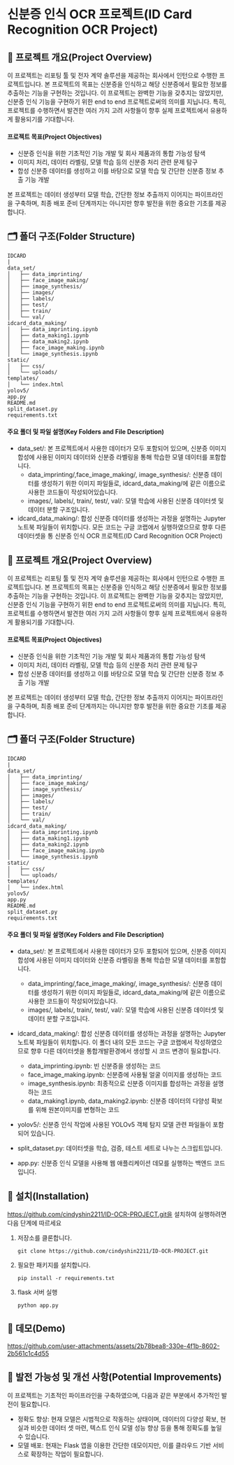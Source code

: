 # 신분증 인식 OCR 프로젝트(ID Card Recognition OCR Project)

## 📝 프로젝트 개요(Project Overview)
이 프로젝트는 리포팅 툴 및 전자 계약 솔루션을 제공하는 회사에서 인턴으로 수행한 프로젝트입니다. 본 프로젝트의 목표는 신분증을 인식하고 해당 신분증에서 필요한 정보를 추출하는 기능을 구현하는 것입니다. 이 프로젝트는 완벽한 기능을 갖추지는 않았지만, 신분증 인식 기능을 구현하기 위한 end to end 프로젝트로써의 의미를 지닙니다. 특히, 프로젝트를 수행하면서 발견한 여러 가지 고려 사항들이 향후 실제 프로젝트에서 유용하게 활용되기를 기대합니다.

#### 프로젝트 목표(Project Objectives)
- 신분증 인식을 위한 기초적인 기능 개발 및 회사 제품과의 통합 가능성 탐색
- 이미지 처리, 데이터 라벨링, 모델 학습 등의 신분증 처리 관련 문제 탐구
- 합성 신분증 데이터를 생성하고 이를 바탕으로 모델 학습 및 간단한 신분증 정보 추출 기능 개발
  
본 프로젝트는 데이터 생성부터 모델 학습, 간단한 정보 추출까지 이어지는 파이프라인을 구축하며, 최종 배포 준비 단계까지는 아니지만 향후 발전을 위한 중요한 기초를 제공합니다.

## 🗂 폴더 구조(Folder Structure)
```
IDCARD
|
data_set/
│   ├── data_imprinting/
│   ├── face_image_making/
│   ├── image_synthesis/
│   ├── images/
│   ├── labels/
│   ├── test/
│   ├── train/
│   └── val/
idcard_data_making/
│   ├── data_imprinting.ipynb
│   ├── data_making1.ipynb
│   ├── data_making2.ipynb
│   ├── face_image_making.ipynb
│   └── image_synthesis.ipynb
static/
│   ├── css/
│   └── uploads/
templates/
│   └── index.html
yolov5/
app.py
README.md
split_dataset.py
requirements.txt
```
#### 주요 폴더 및 파일 설명(Key Folders and File Description)
- data_set/: 본 프로젝트에서 사용한 데이터가 모두 포함되어 있으며, 신분증 이미지 합성에 사용된 이미지 데이터와 신분증 라벨링을 통해 학습한 모델 데이터를 포함합니다.
  - data_imprinting/,face_image_making/, image_synthesis/: 신분증 데이터를 생성하기 위한 이미지 파일들로, idcard_data_making/에 같은 이름으로 사용한 코드들이 작성되어있습니다.
  - images/, labels/, train/, test/, val/: 모델 학습에 사용된 신분증 데이터셋 및 데이터 분할 구조입니다.
- idcard_data_making/: 합성 신분증 데이터를 생성하는 과정을 설명하는 Jupyter 노트북 파일들이 위치합니다. 모든 코드는 구글 코랩에서 실행하였으므로 향후 다른 데이터셋을 통 신분증 인식 OCR 프로젝트(ID Card Recognition OCR Project)

## 📝 프로젝트 개요(Project Overview)
이 프로젝트는 리포팅 툴 및 전자 계약 솔루션을 제공하는 회사에서 인턴으로 수행한 프로젝트입니다. 본 프로젝트의 목표는 신분증을 인식하고 해당 신분증에서 필요한 정보를 추출하는 기능을 구현하는 것입니다. 이 프로젝트는 완벽한 기능을 갖추지는 않았지만, 신분증 인식 기능을 구현하기 위한 end to end 프로젝트로써의 의미를 지닙니다. 특히, 프로젝트를 수행하면서 발견한 여러 가지 고려 사항들이 향후 실제 프로젝트에서 유용하게 활용되기를 기대합니다.

#### 프로젝트 목표(Project Objectives)
- 신분증 인식을 위한 기초적인 기능 개발 및 회사 제품과의 통합 가능성 탐색
- 이미지 처리, 데이터 라벨링, 모델 학습 등의 신분증 처리 관련 문제 탐구
- 합성 신분증 데이터를 생성하고 이를 바탕으로 모델 학습 및 간단한 신분증 정보 추출 기능 개발
  
본 프로젝트는 데이터 생성부터 모델 학습, 간단한 정보 추출까지 이어지는 파이프라인을 구축하며, 최종 배포 준비 단계까지는 아니지만 향후 발전을 위한 중요한 기초를 제공합니다.

## 🗂 폴더 구조(Folder Structure)
```
IDCARD
|
data_set/
│   ├── data_imprinting/
│   ├── face_image_making/
│   ├── image_synthesis/
│   ├── images/
│   ├── labels/
│   ├── test/
│   ├── train/
│   └── val/
idcard_data_making/
│   ├── data_imprinting.ipynb
│   ├── data_making1.ipynb
│   ├── data_making2.ipynb
│   ├── face_image_making.ipynb
│   └── image_synthesis.ipynb
static/
│   ├── css/
│   └── uploads/
templates/
│   └── index.html
yolov5/
app.py
README.md
split_dataset.py
requirements.txt
```
#### 주요 폴더 및 파일 설명(Key Folders and File Description)
- data_set/: 본 프로젝트에서 사용한 데이터가 모두 포함되어 있으며, 신분증 이미지 합성에 사용된 이미지 데이터와 신분증 라벨링을 통해 학습한 모델 데이터를 포함합니다.
  - data_imprinting/,face_image_making/, image_synthesis/: 신분증 데이터를 생성하기 위한 이미지 파일들로, idcard_data_making/에 같은 이름으로 사용한 코드들이 작성되어있습니다.
  - images/, labels/, train/, test/, val/: 모델 학습에 사용된 신분증 데이터셋 및 데이터 분할 구조입니다.
- idcard_data_making/: 합성 신분증 데이터를 생성하는 과정을 설명하는 Jupyter 노트북 파일들이 위치합니다. 이 폴더 내의 모든 코드는 구글 코랩에서 작성하였으므로 향후 다른 데이터셋을 통합개발환경에서 생성할 시 코드 변경이 필요합니다.
  - data_imprinting.ipynb: 빈 신분증을 생성하는 코드
  - face_image_making.ipynb: 신분증에 사용될 얼굴 이미지를 생성하는 코드
  - image_synthesis.ipynb: 최종적으로 신분증 이미지를 합성하는 과정을 설명하는 코드
  - data_making1.ipynb, data_making2.ipynb: 신분증 데이터의 다양성 확보를 위해 원본이미지를 변형하는 코드
- yolov5/: 신분증 인식 작업에 사용된 YOLOv5 객체 탐지 모델 관련 파일들이 포함되어 있습니다.

- split_dataset.py: 데이터셋을 학습, 검증, 테스트 세트로 나누는 스크립트입니다.

- app.py: 신분증 인식 모델을 사용해 웹 애플리케이션 데모를 실행하는 백엔드 코드입니다.

## 🚀 설치(Installation)
https://github.com/cindyshin2211/ID-OCR-PROJECT.git을 설치하여 실행하려면 다음 단계에 따르세요
1. 저장소를 클론합니다.
   ```
   git clone https://github.com/cindyshin2211/ID-OCR-PROJECT.git
   ```
2. 필요한 패키지를 설치합니다.
   ```
   pip install -r requirements.txt
   ```
3. flask 서버 실행
   ```
   python app.py
   ```
## 🎥 데모(Demo)

https://github.com/user-attachments/assets/2b78bea8-330e-4f1b-8602-2b561c1c4d55

## 🌱 발전 가능성 및 개선 사항(Potential Improvements)
이 프로젝트는 기초적인 파이프라인을 구축하였으며, 다음과 같은 부분에서 추가적인 발전이 필요합니다.

- 정확도 향상: 현재 모델은 시범적으로 작동하는 상태이며, 데이터의 다양성 확보, 현실과 비슷한 데이터 셋 마련, 텍스트 인식 모델 성능 향상 등을 통해 정확도를 높일 수 있습니다.
- 모델 배포: 현재는 Flask 앱을 이용한 간단한 데모이지만, 이를 클라우드 기반 서비스로 확장하는 작업이 필요합니다.


